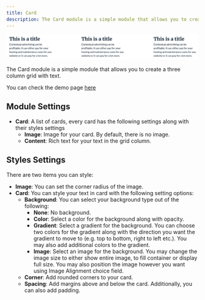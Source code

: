 ```yaml
---
title: Card
description: The Card module is a simple module that allows you to create a three column grid with image and text
---
```


<img src="./card.png" alt="Screenshot of Card Module" />

The Card module is a simple module that allows you to create a three column grid with text.

You can check the demo page [here](https://143910617.hs-sites-eu1.com/card-module)

## Module Settings
- **Card**: A list of cards, every card has the following settings along with their styles settings
  - **Image**: Image for your card. By default, there is no image.
  - **Content**: Rich text for your text in the grid column.

## Styles Settings
There are two items you can style:
- **Image**: You can set the corner radius of the image.
- **Card**: You can style your text in card with the following setting options:
  - **Background**: You can select your background type out of the following:
    - **None**: No background.
    - **Color**: Select a color for the background along with opacity.
    - **Gradient**: Select a gradient for the background. You can choose two colors for the gradient along with the direction you want the gradient to move to (e.g. top to bottom, right to left etc.). You may also add additional colors to the gradient.
    - **Image**: Select an image for the background. You may change the image size to either show entire image, to fill container or display full size. You may also position the image however you want using Image Alignment choice field.
  - **Corner**: Add rounded corners to your card.
  - **Spacing**: Add margins above and below the card. Additionally, you can also add padding.
